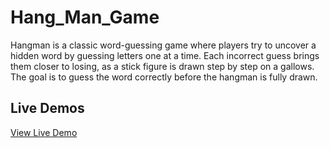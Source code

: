 # Hang_Man_Game
Hangman is a classic word-guessing game where players try to uncover a hidden word by guessing letters one at a time. Each incorrect guess brings them closer to losing, as a stick figure is drawn step by step on a gallows. The goal is to guess the word correctly before the hangman is fully drawn.

## Live Demos

 [View Live Demo](https://0ahmedali0.github.io/Hang_Man_Game/Index.html)
